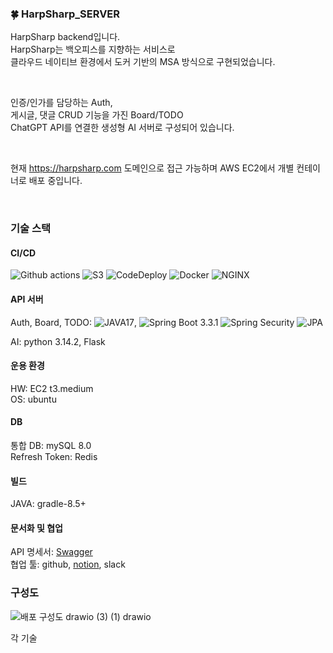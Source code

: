 ### 🍀 HarpSharp_SERVER
HarpSharp backend입니다. <br>
HarpSharp는 백오피스를 지향하는 서비스로 <br>
클라우드 네이티브 환경에서 도커 기반의 MSA 방식으로 구현되었습니다.<br>

<br>

인증/인가를 담당하는 Auth, <br>
게시글, 댓글 CRUD 기능을 가진 Board/TODO <br>
ChatGPT API를 연결한 생성형 AI 서버로 구성되어 있습니다. <br>
 
 <br>
 
현재 https://harpsharp.com 도메인으로 접근 가능하며
AWS EC2에서 개별 컨테이너로 배포 중입니다. <br>

 <br>

### 기술 스택
#### CI/CD
![Github actions](https://img.shields.io/badge/GithubActions-2088FF?style=for-the-badge&logo=GithubActions&logoColor=white) ![S3](https://img.shields.io/badge/S3-569A31?style=for-the-badge&logo=S3&logoColor=whit) ![CodeDeploy](https://img.shields.io/badge/CodeDeploy-ab0fd7?style=for-the-badge) ![Docker](https://img.shields.io/badge/Docker-2496ED?style=for-the-badge&logo=Docker&logoColor=white) ![NGINX](https://img.shields.io/badge/NGINX-009639?style=for-the-badge&logo=Nginx&logoColor=white) <br>


#### API 서버
Auth, Board, TODO: ![JAVA17](https://img.shields.io/badge/JAVA17-6DB33F?style=for-the-badge), ![Spring Boot 3.3.1](https://img.shields.io/badge/SpringBoot-6DB33F?style=for-the-badge&logo=SpringBoot&logoColor=white) ![Spring Security](https://img.shields.io/badge/SpringSecurity-6DB33F?style=for-the-badge&logo=SpringSecurity&logoColor=white) ![JPA](https://img.shields.io/badge/JPA-6DB33F?style=for-the-badge) <br>

AI: python 3.14.2, Flask <br>
#### 운용 환경
HW: EC2 t3.medium <br>
OS: ubuntu <br>
#### DB
통합 DB: mySQL 8.0 <br>
Refresh Token: Redis <br>
#### 빌드
JAVA: gradle-8.5+
<br>
#### 문서화 및 협업
API 명세서: [Swagger](http://harpsharp.com:9000/) <br>
협업 툴: github, [notion](https://www.notion.so/aa19bf4f9e87408391e2b9d29fb3a2dd), slack <br>


### 구성도
![배포 구성도 drawio (3) (1) drawio](https://github.com/user-attachments/assets/5d9c108f-9359-49c2-88e3-f2c99b6618ea)

각 기술
